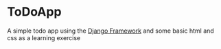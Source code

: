 # ToDoApp

A simple todo app using the [Django Framework](https://www.djangoproject.com/) and some basic html and css as a learning exercise
